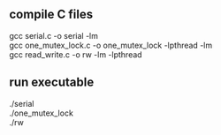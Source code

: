 ## compile C files
gcc serial.c -o serial -lm\
gcc one_mutex_lock.c -o one_mutex_lock -lpthread -lm\
gcc read_write.c -o rw -lm -lpthread

## run executable
./serial\
./one_mutex_lock\
./rw
